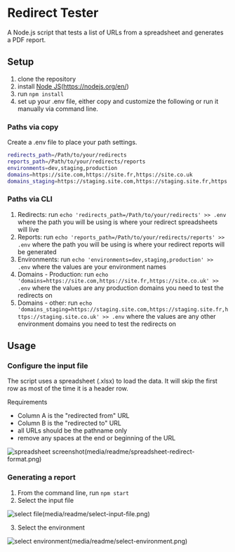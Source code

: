 # Redirect Tester
A Node.js script that tests a list of URLs from a spreadsheet and generates a PDF report.

## Setup
1. clone the repository
2. install [Node JS](#)(https://nodejs.org/en/)
3. run `npm install`
4. set up your .env file, either copy and customize the following or run it manually via command line.

### Paths via copy
Create a .env file to place your path settings.
```bash
redirects_path=/Path/to/your/redirects
reports_path=/Path/to/your/redirects/reports
environments=dev,staging,production
domains=https://site.com,https://site.fr,https://site.co.uk
domains_staging=https://staging.site.com,https://staging.site.fr,https://staging.site.co.uk
```

### Paths via CLI
1. Redirects: run `echo 'redirects_path=/Path/to/your/redirects' >> .env` where the path you will be using is where your redirect spreadsheets will live
2. Reports: run `echo 'reports_path=/Path/to/your/redirects/reports' >> .env` where the path you will be using is where your redirect reports will be generated
3. Environments: run `echo 'environments=dev,staging,production' >> .env` where the values are your environment names
4. Domains - Production: run `echo 'domains=https://site.com,https://site.fr,https://site.co.uk' >> .env` where the values are any production domains you need to test the redirects on
5. Domains - other: run `echo 'domains_staging=https://staging.site.com,https://staging.site.fr,https://staging.site.co.uk' >> .env` where the values are any other environment domains you need to test the redirects on

## Usage

### Configure the input file

The script uses a spreadsheet (.xlsx) to load the data. It will skip the first row as most of the time it is a header row.

Requirements
- Column A is the "redirected from" URL
- Column B is the "redirected to" URL
- all URLs should be the pathname only
- remove any spaces at the end or beginning of the URL

![spreadsheet screenshot](#)(media/readme/spreadsheet-redirect-format.png)

### Generating a report

1. From the command line, run `npm start`
2. Select the input file

![select file](#)(media/readme/select-input-file.png)

3. Select the environment

![select environment](#)(media/readme/select-environment.png)